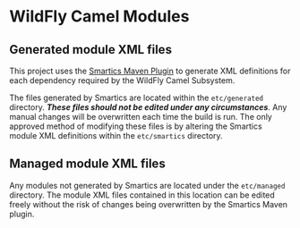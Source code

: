 # WildFly Camel Modules


## Generated module XML files

This project uses the [Smartics Maven Plugin](http://www.smartics.eu/smartics-jboss-modules-maven-plugin/) to generate
XML definitions for each dependency required by the WildFly Camel Subsystem.

The files generated by Smartics are located within the `etc/generated` directory. **_These files should not be edited
under any circumstances_**. Any manual changes will be overwritten each time the build is run. The only approved method
of modifying these files is by altering the Smartics module XML definitions within the `etc/smartics` directory.

## Managed module XML files

Any modules not generated by Smartics are located under the `etc/managed` directory. The module XML files contained in this
location can be edited freely without the risk of changes being overwritten by the Smartics Maven plugin.

